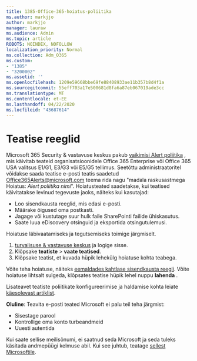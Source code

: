 ```yaml
---
title: 1385-Office-365-hoiatus-poliitika
ms.author: markjjo
author: markjjo
manager: lauraw
ms.audience: Admin
ms.topic: article
ROBOTS: NOINDEX, NOFOLLOW
localization_priority: Normal
ms.collection: Adm_O365
ms.custom:
- "1385"
- "3200002"
ms.assetid: ''
ms.openlocfilehash: 1209e59668bbe69fe88408933ae11b357b8d4f1a
ms.sourcegitcommit: 55eff703a17e500681d8fa6a87eb067019ade3cc
ms.translationtype: MT
ms.contentlocale: et-EE
ms.lasthandoff: 04/22/2020
ms.locfileid: "43687614"
---
```

# <a name="alert-policies"></a>Teatise reeglid

Microsoft 365 Security & vastavuse keskus pakub [vaikimisi Alert poliitika](https://docs.microsoft.com/office365/securitycompliance/alert-policies#default-alert-policies) , mis käivitab teateid organisatsioonidele Office 365 Enterprise või Office 365 USA valitsus E1/G1, E3/G3 või E5/G5 tellimus. Seetõttu administraatoritel võidakse saada teatise e-posti teatis saadetud Office365Alerts@microsoft.com teema rida nagu "madala raskusastmega Hoiatus: *Alert poliitika nimi*". Hoiatusteated saadetakse, kui teatised käivitatakse levinud tegevuste jaoks, näiteks kui kasutajad:

- Loo sisendkausta reeglid, mis edasi e-posti.
- Määrake õigused oma postkasti.
- Jagage või kustutage suur hulk faile SharePointi failide ühiskasutus.
- Saate luua eDiscovery otsinguid ja eksportida otsingutulemusi.

Hoiatuse läbivaatamiseks ja tegutsemiseks toimige järgmiselt.

1. [turvalisuse & vastavuse keskus](https://protection.office.com) ja logige sisse.
2. Klõpsake **teatiste** > **vaate teatised**.
3. Klõpsake teatist, et kuvada hüpik lehekülg hoiatuse kohta teabega.

Võite teha hoiatuse, näiteks [eemaldades kahtlase sisendkausta reegli](https://docs.microsoft.com/office365/securitycompliance/responding-to-a-compromised-email-account). Võite hoiatuse lihtsalt sulgeda, klõpsates teatise hüpik lehel nuppu **lahenda** .

Lisateavet teatiste poliitikate konfigureerimise ja haldamise kohta leiate [käesolevast artiklist](https://docs.microsoft.com/office365/securitycompliance/alert-policies).

**Oluline**: Teavita e-posti teated Microsoft ei palu teil teha järgmist:

- Sisestage parool
- Kontrollige oma konto turbeandmeid
- Uuesti autentida

Kui saate sellise meilisõnumi, ei saatnud seda Microsoft ja seda tuleks käsitada andmepüügi kelmuse abil. Kui see juhtub, teatage [sellest Microsoftile](https://docs.microsoft.com/office365/SecurityCompliance/report-junk-email-and-phishing-scams-in-outlook-on-the-web-eop).